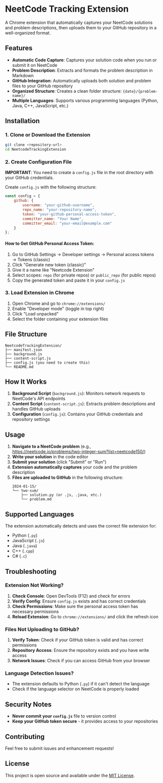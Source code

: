 # NeetCode Tracking Extension

A Chrome extension that automatically captures your NeetCode solutions and problem descriptions, then uploads them to your GitHub repository in a well-organized format.

## Features

- **Automatic Code Capture**: Captures your solution code when you run or submit it on NeetCode
- **Problem Description**: Extracts and formats the problem description in Markdown
- **GitHub Integration**: Automatically uploads both solution and problem files to your GitHub repository
- **Organized Structure**: Creates a clean folder structure: `{date}/{problem-name}/`
- **Multiple Languages**: Supports various programming languages (Python, Java, C++, JavaScript, etc.)

## Installation

### 1. Clone or Download the Extension

```bash
git clone <repository-url>
cd NeetcodeTrackingExtension
```

### 2. Create Configuration File

**IMPORTANT**: You need to create a `config.js` file in the root directory with your GitHub credentials.

Create `config.js` with the following structure:

```javascript
const config = {
    github: {
        username: "your-github-username",
        repo_name: "your-repository-name",
        token: "your-github-personal-access-token",
        committer_name: "Your Name",
        committer_email: "your-email@example.com"
    }
};
```

#### How to Get GitHub Personal Access Token:

1. Go to GitHub Settings → Developer settings → Personal access tokens → Tokens (classic)
2. Click "Generate new token (classic)"
3. Give it a name like "Neetcode Extension"
4. Select scopes: `repo` (for private repos) or `public_repo` (for public repos)
5. Copy the generated token and paste it in your `config.js`

### 3. Load Extension in Chrome

1. Open Chrome and go to `chrome://extensions/`
2. Enable "Developer mode" (toggle in top right)
3. Click "Load unpacked"
4. Select the folder containing your extension files

## File Structure

```
NeetcodeTrackingExtension/
├── manifest.json
├── background.js
├── content-script.js
├── config.js (you need to create this)
└── README.md
```

## How It Works

1. **Background Script** (`background.js`): Monitors network requests to NeetCode's API endpoints
2. **Content Script** (`content-script.js`): Extracts problem descriptions and handles GitHub uploads
3. **Configuration** (`config.js`): Contains your GitHub credentials and repository settings

## Usage

1. **Navigate to a NeetCode problem** (e.g., https://neetcode.io/problems/two-integer-sum?list=neetcode150/)
2. **Write your solution** in the code editor
3. **Submit your solution** (click "Submit" or "Run")
4. **Extension automatically captures** your code and the problem description
5. **Files are uploaded to GitHub** in the following structure:
   ```
   2024-01-15/
   └── two-sum/
       ├── solution.py (or .js, .java, etc.)
       └── problem.md
   ```

## Supported Languages

The extension automatically detects and uses the correct file extension for:
- Python (`.py`)
- JavaScript (`.js`)
- Java (`.java`)
- C++ (`.cpp`)
- C# (`.c`)


## Troubleshooting

### Extension Not Working?

1. **Check Console**: Open DevTools (F12) and check for errors
2. **Verify Config**: Ensure `config.js` exists and has correct credentials
3. **Check Permissions**: Make sure the personal access token has necessary permissions
4. **Reload Extension**: Go to `chrome://extensions/` and click the refresh icon

### Files Not Uploading to GitHub?

1. **Verify Token**: Check if your GitHub token is valid and has correct permissions
2. **Repository Access**: Ensure the repository exists and you have write access
3. **Network Issues**: Check if you can access GitHub from your browser

### Language Detection Issues?

- The extension defaults to Python (`.py`) if it can't detect the language
- Check if the language selector on NeetCode is properly loaded

## Security Notes

- **Never commit your `config.js`** file to version control
- **Keep your GitHub token secure** - it provides access to your repositories

## Contributing

Feel free to submit issues and enhancement requests!

## License

This project is open source and available under the [MIT License](LICENSE). 